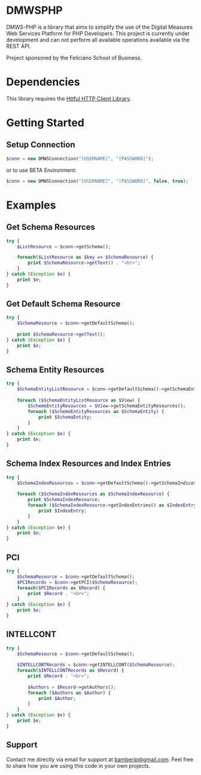 # DMWSPHP
DMWS-PHP is a library that aims to simplify the use of the Digital Measures Web Services Platform for PHP Developers. This project is currently under development and can not perform all available operations available via the REST API.

Project sponsored by the Feliciano School of Business.

# Dependencies
This library requires the [Httful HTTP Client Library](https://github.com/nategood/httpful).

# Getting Started

## Setup Connection

```php
$conn = new DMWSConnection("[USERNAME]", "[PASSWORD]");
```

or to use BETA Environment:

```php
$conn = new DMWSConnection("[USERNAME]", "[PASSWORD]", false, true);
```
# Examples

## Get Schema Resources

```php
try {
	$ListResource = $conn->getSchema();

	foreach($ListResource as $key => $SchemaResource) {
		print $SchemaResource->getText() . "<br>";
	}
} catch (Exception $e) {
	print $e;
}
```

## Get Default Schema Resource

```php
try {
	$SchemaResource = $conn->getDefaultSchema();
		
	print $SchemaResource->getText();
} catch (Exception $e) {
	print $e;
}
```

## Schema Entity Resources

```php
try {
	$SchemaEntityListResource = $conn->getDefaultSchema()->getSchemaEntities();
		
	foreach ($SchemaEntityListResource as $View) {
		$SchemeEntityResources = $View->getSchemaEntityResources();
		foreach ($SchemeEntityResources as $SchemaEntity) {
			print $SchemaEntity;
		}
	}
} catch (Exception $e) {
	print $e;
}
```

## Schema Index Resources and Index Entries

```php
try {
	$SchemaIndexResources = $conn->getDefaultSchema()->getSchemaIndices();
		
	foreach ($SchemaIndexResources as $SchemaIndexResource) {
		print $SchemaIndexResource;
		foreach ($SchemaIndexResource->getIndexEntries() as $IndexEntry) {
			print $IndexEntry;
		}
	}
} catch (Exception $e) {
	print $e;
}
```

## PCI

```php
try {
	$SchemaResource = $conn->getDefaultSchema();
	$PCIRecords = $conn->getPCI($SchemaResource);
	foreach($PCIRecords as $Record) {
		print $Record . "<br>";
	}
} catch (Exception $e) {
	print $e;
}
```

## INTELLCONT

```php
try {
	$SchemaResource = $conn->getDefaultSchema();
		
	$INTELLCONTRecords = $conn->getINTELLCONT($SchemaResource);
	foreach($INTELLCONTRecords as $Record) {
		print $Record . "<br>";
			
		$Authors = $Record->getAuthors();
		foreach ($Authors as $Author) {
			print $Author;
		}
	}
} catch (Exception $e) {
	print $e;
}
```

## Support

Contact me directly via email for support at [bamberjp@gmail.com](mailto:bamberjp@gmail.com). Feel free to share how you are using this code in your own projects.
